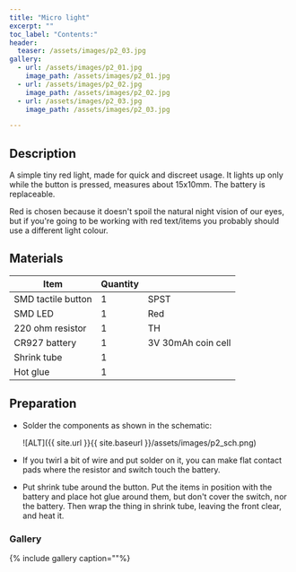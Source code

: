 ```yaml
---
title: "Micro light"
excerpt: ""
toc_label: "Contents:"
header:
  teaser: /assets/images/p2_03.jpg
gallery:
  - url: /assets/images/p2_01.jpg
    image_path: /assets/images/p2_01.jpg
  - url: /assets/images/p2_02.jpg
    image_path: /assets/images/p2_02.jpg
  - url: /assets/images/p2_03.jpg
    image_path: /assets/images/p2_03.jpg

---
```


## Description
A simple tiny red light, made for quick and discreet usage. It lights up only while the button is pressed, measures about 15x10mm. The battery is replaceable.

Red is chosen because it doesn't spoil the natural night vision of our eyes, but if you're going to be working with red text/items you probably should use a different light colour.



## Materials

| Item         | Quantity |                                                   |
| --------         | ------   | ------------------------------------------------------------ |
| SMD tactile button   | 1   | SPST                               |
| SMD LED      | 1       | Red                                                      |
| 220 ohm resistor    | 1        | TH  |
| CR927 battery       | 1        | 3V 30mAh                   coin cell                         |
| Shrink tube       | 1        |                                            |
| Hot glue       | 1        |                                            |


## Preparation
- Solder the components as shown in the schematic:

    ![ALT]({{ site.url }}{{ site.baseurl }}/assets/images/p2_sch.png)

- If you twirl a bit of wire and put solder on it, you can make flat contact pads where the resistor and switch touch the battery.

- Put shrink tube around the button. Put the items in position with the battery and place hot glue around them, but don't cover the switch, nor the battery. Then wrap the thing in shrink tube, leaving the front clear, and heat it.


### Gallery
{% include gallery caption=""%}
